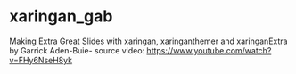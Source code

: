 # xaringan_gab

Making Extra Great Slides with xaringan, xaringanthemer and xaringanExtra by Garrick Aden-Buie- 
source video: https://www.youtube.com/watch?v=FHy6NseH8yk
